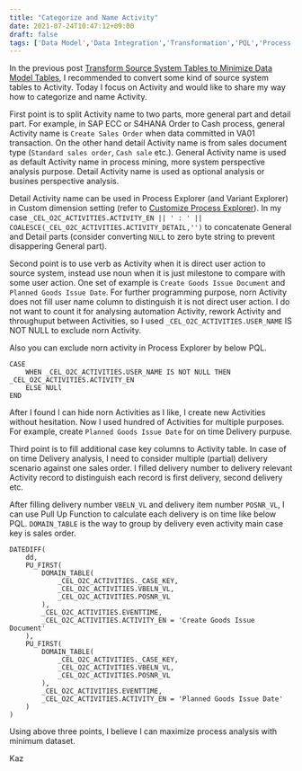 ```yaml
---
title: "Categorize and Name Activity"
date: 2021-07-24T10:47:12+09:00
draft: false
tags: ['Data Model','Data Integration','Transformation','PQL','Process Analytics','Studio','Analysis','Pull Up Function','Process Explorer']
---
```


In the previous post [Transform Source System Tables to Minimize Data Model Tables](../2021-07-17-transform-source-system-tables-to-minimize-data-model-tables/), I recommended to convert some kind of source system tables to Activity. Today I focus on Activity and would like to share my way how to categorize and name Activity.

First point is to split Activity name to two parts, more general part and detail part. For example, in SAP ECC or S4HANA Order to Cash process, general Activity name is `Create Sales Order` when data committed in VA01 transaction. On the other hand detail Activity name is from sales document type (`Standard sales order`, `Cash sale` etc.). General Activity name is used as default Activity name in process mining, more system perspective analysis purpose. Detail Activity name is used as optional analysis or busines perspective analysis.

Detail Activity name can be used in Process Explorer (and Variant Explorer) in Custom dimension setting (refer to [Customize Process Explorer](../2021-05-08-customize-process-explorer/)). In my case `_CEL_O2C_ACTIVITIES.ACTIVITY_EN || ' : ' || COALESCE(_CEL_O2C_ACTIVITIES.ACTIVITY_DETAIL,'')` to concatenate General and Detail parts (consider converting `NULL` to zero byte string to prevent disappering General part).

Second point is to use verb as Activity when it is direct user action to source system, instead use noun when it is just milestone to compare with some user action. One set of example is `Create Goods Issue Document` and `Planned Goods Issue Date`. For further programming purpose, norn Activity does not fill user name column to distinguish it is not direct user action. I do not want to count it for analysing automation Activity, rework Activity and throughuput between Activities, so I used `_CEL_O2C_ACTIVITIES.USER_NAME` IS NOT NULL to exclude norn Activity.

Also you can exclude norn activity in Process Explorer by below PQL.

```
CASE 
    WHEN _CEL_O2C_ACTIVITIES.USER_NAME IS NOT NULL THEN _CEL_O2C_ACTIVITIES.ACTIVITY_EN
    ELSE NULl
END
```

After I found I can hide norn Activities as I like, I create new Activities without hesitation. Now I used hundred of Activities for multiple purposes. For example, create `Planned Goods Issue Date` for on time Delivery purpuse.

Third point is to fill additional case key columns to Activity table. In case of on time Delivery analysis, I need to consider multiple (partial) delivery scenario against one sales order. I filled delivery number to delivery relevant Activity record to distinguish each record is first delivery, second delivery etc.

After filling delivery number `VBELN_VL` and delivery item number `POSNR_VL`, I can use Pull Up Function to calculate each delivery is on time like below PQL. `DOMAIN_TABLE` is the way to group by delivery even activity main case key is sales order.

```
DATEDIFF(
    dd,
    PU_FIRST(
        DOMAIN_TABLE(
            _CEL_O2C_ACTIVITIES._CASE_KEY,
            _CEL_O2C_ACTIVITIES.VBELN_VL,
            _CEL_O2C_ACTIVITIES.POSNR_VL
        ),
        _CEL_O2C_ACTIVITIES.EVENTTIME,
        _CEL_O2C_ACTIVITIES.ACTIVITY_EN = 'Create Goods Issue Document'
    ),
    PU_FIRST(
        DOMAIN_TABLE(
            _CEL_O2C_ACTIVITIES._CASE_KEY,
            _CEL_O2C_ACTIVITIES.VBELN_VL,
            _CEL_O2C_ACTIVITIES.POSNR_VL
        ),
        _CEL_O2C_ACTIVITIES.EVENTTIME,
        _CEL_O2C_ACTIVITIES.ACTIVITY_EN = 'Planned Goods Issue Date'
    )
)
```

Using above three points, I believe I can maximize process analysis with minimum dataset.

Kaz
